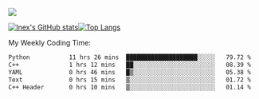 ![](https://komarev.com/ghpvc/?username=lnexenl&style=flat-square&color=orange)

[![lnex's GitHub stats](https://github-readme-stats.vercel.app/api?username=lnexenl&count_private=true&show_icons=true)](https://github.com/anuraghazra/github-readme-stats)[![Top Langs](https://github-readme-stats.vercel.app/api/top-langs/?username=lnexenl&layout=compact&langs_count=8&exclude_repo=32-bit-MIPS-CPU)](https://github.com/anuraghazra/github-readme-stats)

My Weekly Coding Time:
<!--START_SECTION:waka-->

```txt
Python           11 hrs 26 mins  ████████████████████░░░░░   79.72 %
C++              1 hrs 12 mins   ██░░░░░░░░░░░░░░░░░░░░░░░   08.39 %
YAML             0 hrs 46 mins   █▒░░░░░░░░░░░░░░░░░░░░░░░   05.38 %
Text             0 hrs 15 mins   ▒░░░░░░░░░░░░░░░░░░░░░░░░   01.72 %
C++ Header       0 hrs 10 mins   ▒░░░░░░░░░░░░░░░░░░░░░░░░   01.14 %
```

<!--END_SECTION:waka-->


